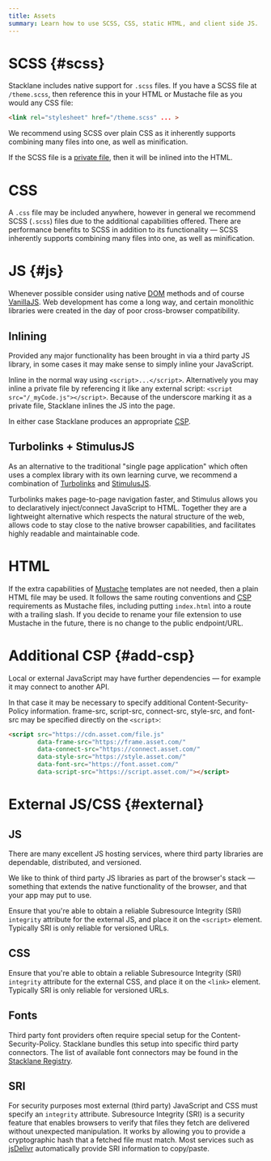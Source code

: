 ```yaml
---
title: Assets
summary: Learn how to use SCSS, CSS, static HTML, and client side JS.
---
```


# SCSS {#scss}

Stacklane includes native support for `.scss` files.
If you have a SCSS file at `/theme.scss`, then reference this
in your HTML or Mustache file as you would any CSS file:

```html
<link rel="stylesheet" href="/theme.scss" ... >
```

We recommend using SCSS over plain CSS as it inherently supports
combining many files into one, as well as minification.

If the SCSS file is a [private file](/🗄/Article/endpoints/mustache.md#private-files),
then it will be inlined into the HTML.

# CSS

A `.css` file may be included anywhere, however in general we recommend SCSS (`.scss`) files
due to the additional capabilities offered.
There are performance benefits to SCSS in addition to its functionality &mdash;
SCSS inherently supports combining many files into one, as well as minification.

# JS {#js}

Whenever possible consider using native
[DOM](https://developer.mozilla.org/en-US/docs/Web/API/Element)
methods and of course [VanillaJS](http://vanilla-js.com/).
Web development has come a long way, and certain monolithic libraries were
created in the day of poor cross-browser compatibility.

## Inlining

Provided any major functionality has been brought in via a third party JS library,
in some cases it may make sense to simply inline your JavaScript.

Inline in the normal way using `<script>...</script>`.
Alternatively you may inline a private file by
referencing it like any external script: `<script src="/_myCode.js"></script>`.
Because of the underscore marking it as a private file, Stacklane inlines the JS into the page.

In either case Stacklane produces an appropriate [CSP](/🗄/Article/security.md#csp).

## Turbolinks + StimulusJS

As an alternative to the traditional "single page application" which
often uses a complex library with its own learning curve,
we recommend a combination of
[Turbolinks](https://github.com/turbolinks/turbolinks)
and
[StimulusJS](https://stimulusjs.org).

Turbolinks makes page-to-page navigation faster, and
Stimulus allows you to declaratively inject/connect JavaScript to HTML.
Together they are a lightweight alternative
which respects the natural structure of the web, allows
code to stay close to the native browser capabilities,
and facilitates highly readable and maintainable code.

# HTML

If the extra capabilities of [Mustache](/🗄/Article/endpoints/mustache.md)
templates are not needed, then a plain HTML file may be used.  It follows the same routing conventions
and [CSP](/🗄/Article/endpoints/mustache.md#csp) requirements as Mustache files,
including putting `index.html` into a route with a trailing slash.
If you decide to rename your file extension to use Mustache in the future,
there is no change to the public endpoint/URL.

# Additional CSP {#add-csp}

Local or external JavaScript may have further dependencies &mdash; for example it may connect to another API.

In that case it may be necessary to specify additional Content-Security-Policy information.
frame-src, script-src, connect-src, style-src, and font-src may be specified directly on the `<script>`:

```html
<script src="https://cdn.asset.com/file.js"
        data-frame-src="https://frame.asset.com/"
        data-connect-src="https://connect.asset.com/"
        data-style-src="https://style.asset.com/"
        data-font-src="https://font.asset.com/"
        data-script-src="https://script.asset.com/"></script>
```

# External JS/CSS {#external}

## JS

There are many excellent JS hosting services, where third party libraries are dependable, distributed, and versioned.

We like to think of third party JS libraries as part of the browser's stack
&mdash; something that extends the native functionality of the browser, and that your app may put to use.

Ensure that you're able to obtain a reliable Subresource Integrity (SRI) `integrity` attribute for the external JS,
and place it on the `<script>` element.  Typically SRI is only reliable for versioned URLs.

## CSS

Ensure that you're able to obtain a reliable Subresource Integrity (SRI) `integrity` attribute for the external CSS,
and place it on the `<link>` element.  Typically SRI is only reliable for versioned URLs.

## Fonts

Third party font providers often require special setup for the Content-Security-Policy.
Stacklane bundles this setup into specific third party connectors.
The list of available font connectors may be found in the
[Stacklane Registry](https://github.com/stacklane-registry?q=font).

## SRI

For security purposes most external (third party) JavaScript and CSS must specify an `integrity` attribute.
Subresource Integrity (SRI) is a security feature that enables browsers to verify that 
files they fetch are delivered without unexpected manipulation.
It works by allowing you to provide a cryptographic hash that a fetched file must match.
Most services such as [jsDelivr](https://www.jsdelivr.com/)
automatically provide SRI information to copy/paste.